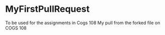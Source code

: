 # MyFirstPullRequest
To be used for the assignments in Cogs 108
My pull from the forked file on COGS 108
